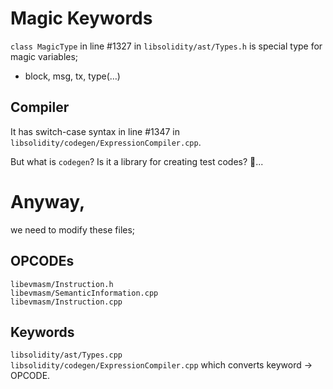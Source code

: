 # Magic Keywords
```class MagicType``` in line #1327 in ```libsolidity/ast/Types.h``` is special type for magic variables;
* block, msg, tx, type(…)

## Compiler
It has switch-case syntax in line #1347 in ```libsolidity/codegen/ExpressionCompiler.cpp```.

But what is ```codegen```? Is it a library for creating test codes? 🤔...

# Anyway,
we need to modify these files;

## OPCODEs
```libevmasm/Instruction.h```   
```libevmasm/SemanticInformation.cpp```   
```libevmasm/Instruction.cpp```   

## Keywords
```libsolidity/ast/Types.cpp```   
```libsolidity/codegen/ExpressionCompiler.cpp``` which converts keyword -> OPCODE.   
